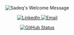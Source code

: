 <p align="center">
  <img alt="Sadeq's Welcome Message" src="https://readme-typing-svg.herokuapp.com?size=30&background=45E5FF00&center=true&vCenter=true&lines=%F0%9F%91%8B%F0%9F%8F%BC+Hi+there!+I'm+Sadeq">
</p>

<p align="center">
  <a href="https://www.linkedin.com/in/devsadeq/">
    <img src="https://img.shields.io/badge/LinkedIn-Connect-blue?style=flat-square&logo=linkedin&logoColor=white" alt="LinkedIn" />
  </a>
  <a href="mailto:dev.sadeq@gamil.com">
    <img src="https://img.shields.io/badge/Email-Contact%20Me-informational?style=flat-square&logo=mail.ru&logoColor=white" alt="Email" />
  </a>
</p>

<p align="center">
  <a href="https://github.com/devsadeq">
    <img alt="GitHub Status" src="https://github-readme-stats.vercel.app/api?username=devsadeq&hide=contribs&show_icons=true&include_all_commits=true&count_private=true" />
  </a>
</p>
